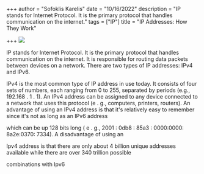+++
author = "Sofoklis Karelis"
date = "10/16/2022"
description = "IP stands for Internet Protocol. It is the primary protocol that handles communication on the internet."
tags = ["IP"]
title = "IP Addresses: How They Work"

+++
![](/uploads/jordan-harrison-40xgdxbfyxm-unsplash.jpg)

IP stands for Internet Protocol. It is the primary protocol that handles communication on the internet. It is responsible for routing data packets between devices on a network. There are two types of IP addresses: IPv4 and IPv6.

IPv4 is the most common type of IP address in use today. It consists of four sets of numbers, each ranging from 0 to 255, separated by periods (e.g., 192.168 . 1 . 1). An IPv4 address can be assigned to any device connected to a network that uses this protocol (e . g., computers, printers, routers). An advantage of using an IPv4 address is that it's relatively easy to remember since it's not as long as an IPv6 address

which can be up 128 bits long ( e . g., 2001 : 0db8 : 85a3 : 0000:0000: 8a2e:0370: 7334). A disadvantage of using an

Ipv4 address is that there are only about 4 billion unique addresses available while there are over 340 trillion possible

combinations with Ipv6